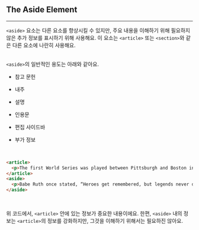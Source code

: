 ## The Aside Element
---
`<aside>` 요소는 다른 요소를 향상시킬 수 있지만, 주요 내용을 이해하기 위해 필요하지 않은 추가 정보를 표시하기 위해 사용해요. 이 요소는 `<article>` 또는 `<section>`와 같은 다른 요소에 나란히 사용해요.
<br>
<br>

`<aside>`의 일반적인 용도는 아래와 같아요.

- 참고 문헌

- 내주

- 설명

- 인용문

- 편집 사이드바

- 부가 정보

<br>

```html
<article>
  <p>The first World Series was played between Pittsburgh and Boston in 1903 and was a nine-game series.</p>
</article>
<aside>
  <p>Babe Ruth once stated, “Heroes get remembered, but legends never die.”</p> 
</aside>
```
<br>

위 코드에서, `<article>` 안에 있는 정보가 중요한 내용이에요. 한편, `<aside>` 내의 정보는 `<article>`의 정보를 강화하지만, 그것을 이해하기 위해서는 필요하진 않아요.